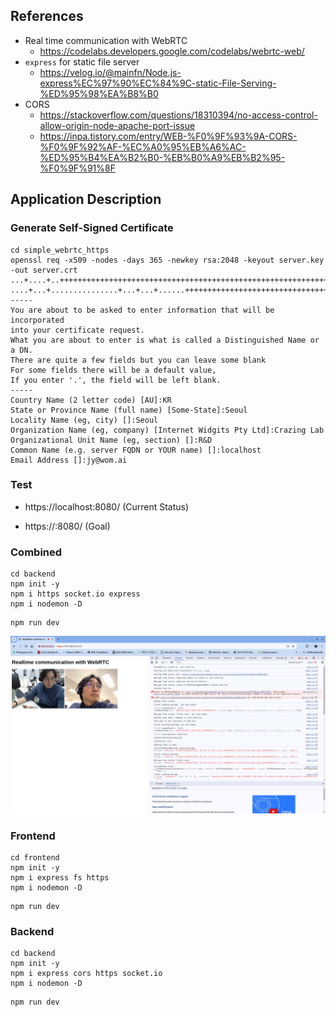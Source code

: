 ## References
* Real time communication with WebRTC
  * https://codelabs.developers.google.com/codelabs/webrtc-web/
* `express` for static file server
  * https://velog.io/@mainfn/Node.js-express%EC%97%90%EC%84%9C-static-File-Serving-%ED%95%98%EA%B8%B0
* CORS
  * https://stackoverflow.com/questions/18310394/no-access-control-allow-origin-node-apache-port-issue
  * https://inpa.tistory.com/entry/WEB-%F0%9F%93%9A-CORS-%F0%9F%92%AF-%EC%A0%95%EB%A6%AC-%ED%95%B4%EA%B2%B0-%EB%B0%A9%EB%B2%95-%F0%9F%91%8F
## Application Description

### Generate Self-Signed Certificate

```
cd simple_webrtc_https
openssl req -x509 -nodes -days 365 -newkey rsa:2048 -keyout server.key -out server.crt
...+....+..+++++++++++++++++++++++++++++++++++++++++++++++++++++++++++++++++*.....+......+.........+...+..+.............+...+..+...+.+++++++++++++++++++++++++++++++++++++++++++++++++++++++++++++++++*........+.......+..............+...+++++++++++++++++++++++++++++++++++++++++++++++++++++++++++++++++
....+...+...............+...+...+......+++++++++++++++++++++++++++++++++++++++++++++++++++++++++++++++++*........+.....+....+..+...+...+.........+................+...+..+.........+....+..+++++++++++++++++++++++++++++++++++++++++++++++++++++++++++++++++*.+.............+.....................+.....+......+...+.+..+..........+..+.......+...+........+...+......+..........+.....+....+.....+.......+........+....+.....+.+..............+.+.........+...+.........+......+..............+..................+.......+........+.......+...+..+...+.+.................+...+.+...+..+.+..+......+.......+.....+...+....+......+..+.......+......+.........+...+.....+...+....+......+.....+...............+.......+.....+...+......+....+.........+...+..............+....+..............+...+...................+........+.+.....+.+......+.....+....+...........+...+....+.....+...............+.+.....+.........+.+.....+.+......+...+........................+..+...+.......+......+...+.....+......+...+.......+.........+.........+...+........+......+..........+.........+.........+..+...+......+....+..+......+..........+..+.+..+.............+..+....+...+...........+.+.....+.........+.+......+..+......+.+++++++++++++++++++++++++++++++++++++++++++++++++++++++++++++++++
-----
You are about to be asked to enter information that will be incorporated
into your certificate request.
What you are about to enter is what is called a Distinguished Name or a DN.
There are quite a few fields but you can leave some blank
For some fields there will be a default value,
If you enter '.', the field will be left blank.
-----
Country Name (2 letter code) [AU]:KR
State or Province Name (full name) [Some-State]:Seoul
Locality Name (eg, city) []:Seoul
Organization Name (eg, company) [Internet Widgits Pty Ltd]:Crazing Lab
Organizational Unit Name (eg, section) []:R&D
Common Name (e.g. server FQDN or YOUR name) []:localhost
Email Address []:jy@wom.ai
```

### Test
* https://localhost:8080/ (Current Status)

* https://<ip address>:8080/ (Goal)

### Combined
```
cd backend
npm init -y
npm i https socket.io express
npm i nodemon -D
```
```
npm run dev
```

  <p align="left">
    <img src="../../docs/screenshots/2024_04_26_screenshot_00.png" width="640">
  </p>

### Frontend
```
cd frontend
npm init -y
npm i express fs https
npm i nodemon -D
```
```
npm run dev
```
### Backend
```
cd backend
npm init -y
npm i express cors https socket.io
npm i nodemon -D
```
```
npm run dev
```